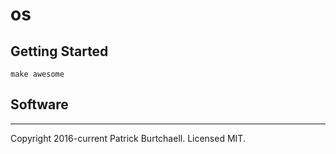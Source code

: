 # os

## Getting Started

```
make awesome
```

## Software

---
Copyright 2016-current Patrick Burtchaell. Licensed MIT.
